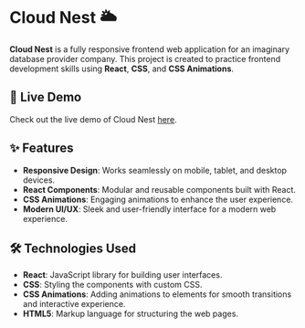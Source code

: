 # Cloud Nest 🌥️

**Cloud Nest** is a fully responsive frontend web application for an imaginary database provider company. This project is created to practice frontend development skills using **React**, **CSS**, and **CSS Animations**.

## 🚀 Live Demo

Check out the live demo of Cloud Nest [here](https://cloud-nest-alpha.vercel.app/).

## ✨ Features

- **Responsive Design**: Works seamlessly on mobile, tablet, and desktop devices.
- **React Components**: Modular and reusable components built with React.
- **CSS Animations**: Engaging animations to enhance the user experience.
- **Modern UI/UX**: Sleek and user-friendly interface for a modern web experience.

## 🛠️ Technologies Used

- **React**: JavaScript library for building user interfaces.
- **CSS**: Styling the components with custom CSS.
- **CSS Animations**: Adding animations to elements for smooth transitions and interactive experience.
- **HTML5**: Markup language for structuring the web pages.



